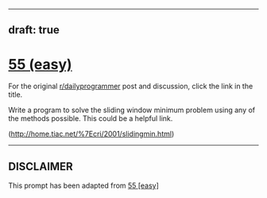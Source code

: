 ---
draft: true
----

# [55 (easy)](https://www.reddit.com/r/dailyprogrammer/comments/txla7/5212012_challenge_55_easy/)

For the original [r/dailyprogrammer](https://www.reddit.com/r/dailyprogrammer/) post and discussion, click the link in the title.

Write a program to solve the sliding window minimum problem using any of the methods possible. This could be a helpful link. 

(http://home.tiac.net/%7Ecri/2001/slidingmin.html)

----
## **DISCLAIMER**
This prompt has been adapted from [55 [easy]](https://www.reddit.com/r/dailyprogrammer/comments/txla7/5212012_challenge_55_easy/
)
